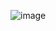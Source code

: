 ![image](https://user-images.githubusercontent.com/79744088/204116556-006dcc66-0008-4da7-8d51-1fed1a5ec77f.png)

